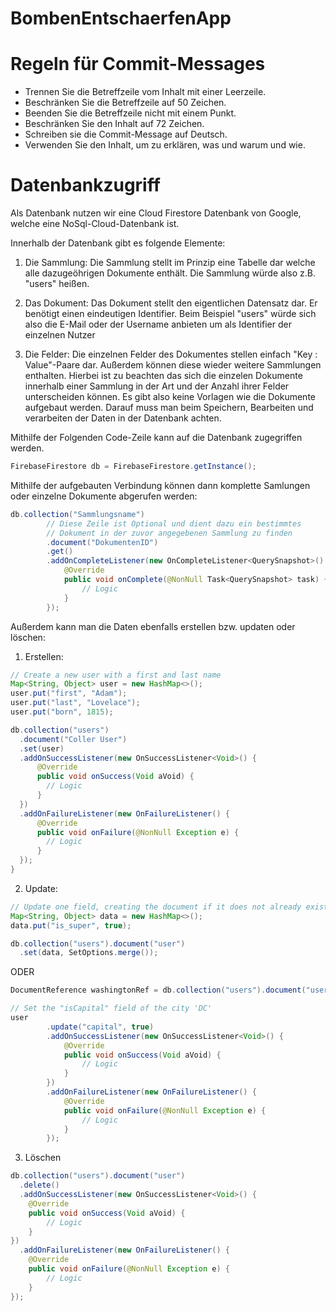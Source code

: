 # BombenEntschaerfenApp

# Regeln für Commit-Messages

* Trennen Sie die Betreffzeile vom Inhalt mit einer Leerzeile.
* Beschränken Sie die Betreffzeile auf 50 Zeichen.
* Beenden Sie die Betreffzeile nicht mit einem Punkt.
* Beschränken Sie den Inhalt auf 72 Zeichen.
* Schreiben sie die Commit-Message auf Deutsch.
* Verwenden Sie den Inhalt, um zu erklären, was und warum und wie.


# Datenbankzugriff

Als Datenbank nutzen wir eine Cloud Firestore Datenbank von Google, welche eine NoSql-Cloud-Datenbank ist. 

Innerhalb der Datenbank gibt es folgende Elemente:
1. Die Sammlung:
Die Sammlung stellt im Prinzip eine Tabelle dar welche alle dazugeöhrigen Dokumente enthält. Die Sammlung würde also z.B. "users" heißen.

2. Das Dokument:
Das Dokument stellt den eigentlichen Datensatz dar. Er benötigt einen eindeutigen Identifier. Beim Beispiel "users" würde sich also die E-Mail oder der Username anbieten um als Identifier der einzelnen Nutzer

3. Die Felder:
Die einzelnen Felder des Dokumentes stellen einfach "Key : Value"-Paare dar. Außerdem können diese wieder weitere Sammlungen enthalten. Hierbei ist zu beachten das sich die einzelen Dokumente innerhalb einer Sammlung in der Art und der Anzahl ihrer Felder unterscheiden können. Es gibt also keine Vorlagen wie die Dokumente aufgebaut werden. Darauf muss man beim Speichern, Bearbeiten und verarbeiten der Daten in der Datenbank achten.

Mithilfe der Folgenden Code-Zeile kann auf die Datenbank zugegriffen werden.
```Java
FirebaseFirestore db = FirebaseFirestore.getInstance();
```

Mithilfe der aufgebauten Verbindung können dann komplette Samlungen oder einzelne Dokumente abgerufen werden:
```Java
db.collection("Sammlungsname")
        // Diese Zeile ist Optional und dient dazu ein bestimmtes 
        // Dokument in der zuvor angegebenen Sammlung zu finden
        .document("DokumentenID") 
        .get()
        .addOnCompleteListener(new OnCompleteListener<QuerySnapshot>() {
            @Override
            public void onComplete(@NonNull Task<QuerySnapshot> task) {
                // Logic
            }
        });
```

Außerdem kann man die Daten ebenfalls erstellen bzw. updaten oder löschen:
1. Erstellen:
```Java
// Create a new user with a first and last name
Map<String, Object> user = new HashMap<>();
user.put("first", "Adam");
user.put("last", "Lovelace");
user.put("born", 1815);

db.collection("users")
  .document("Coller User")
  .set(user)
  .addOnSuccessListener(new OnSuccessListener<Void>() {
      @Override
      public void onSuccess(Void aVoid) {
        // Logic
      }
  })
  .addOnFailureListener(new OnFailureListener() {
      @Override
      public void onFailure(@NonNull Exception e) {
        // Logic
      }
  });
}
```

2. Update:
```Java
// Update one field, creating the document if it does not already exist.
Map<String, Object> data = new HashMap<>();
data.put("is_super", true);

db.collection("users").document("user")
  .set(data, SetOptions.merge());
```
ODER
```Java
DocumentReference washingtonRef = db.collection("users").document("user");

// Set the "isCapital" field of the city 'DC'
user
        .update("capital", true)
        .addOnSuccessListener(new OnSuccessListener<Void>() {
            @Override
            public void onSuccess(Void aVoid) {
                // Logic
            }
        })
        .addOnFailureListener(new OnFailureListener() {
            @Override
            public void onFailure(@NonNull Exception e) {
                // Logic
            }
        });
```

3. Löschen
```Java 
db.collection("users").document("user")
  .delete()
  .addOnSuccessListener(new OnSuccessListener<Void>() {
    @Override
    public void onSuccess(Void aVoid) {
        // Logic
    }
})
  .addOnFailureListener(new OnFailureListener() {
    @Override
    public void onFailure(@NonNull Exception e) {
        // Logic
    }
});

```
